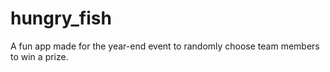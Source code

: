 # hungry_fish
A fun app made for the year-end event to randomly choose team members to win a prize.
